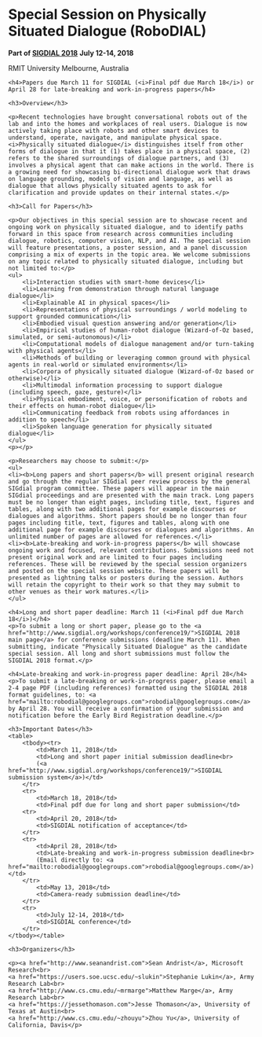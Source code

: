 # Special Session on Physically Situated Dialogue (RoboDIAL)

**Part of [SIGDIAL 2018](http://www.sigdial.org/workshops/conference19/)**
**July 12-14, 2018**

RMIT University
Melbourne, Australia
	
	<h4>Papers due March 11 for SIGDIAL (<i>Final pdf due March 18</i>) or April 28 for late-breaking and work-in-progress papers</h4>

</div>

<div class="section"><a name="overview"></a>

    <h3>Overview</h3>

    <p>Recent technologies have brought conversational robots out of the lab and into the homes and workplaces of real users. Dialogue is now actively taking place with robots and other smart devices to understand, operate, navigate, and manipulate physical space. <i>Physically situated dialogue</i> distinguishes itself from other forms of dialogue in that it (1) takes place in a physical space, (2) refers to the shared surroundings of dialogue partners, and (3) involves a physical agent that can make actions in the world. There is a growing need for showcasing bi-directional dialogue work that draws on language grounding, models of vision and language, as well as dialogue that allows physically situated agents to ask for clarification and provide updates on their internal states.</p>
	
</div>

<div class="section"><a name="call"></a>

    <h3>Call for Papers</h3>

    <p>Our objectives in this special session are to showcase recent and ongoing work on physically situated dialogue, and to identify paths forward in this space from research across communities including dialogue, robotics, computer vision, NLP, and AI. The special session will feature presentations, a poster session, and a panel discussion comprising a mix of experts in the topic area. We welcome submissions on any topic related to physically situated dialogue, including but not limited to:</p>
    <ul>
		<li>Interaction studies with smart-home devices</li>
		<li>Learning from demonstration through natural language dialogue</li>
		<li>Explainable AI in physical spaces</li>
		<li>Representations of physical surroundings / world modeling to support grounded communication</li>
		<li>Embodied visual question answering and/or generation</li>
		<li>Empirical studies of human-robot dialogue (Wizard-of-Oz based, simulated, or semi-autonomous)</li>
		<li>Computational models of dialogue management and/or turn-taking with physical agents</li>
		<li>Methods of building or leveraging common ground with physical agents in real-world or simulated environments</li>
		<li>Corpora of physically situated dialogue (Wizard-of-Oz based or otherwise)</li>
		<li>Multimodal information processing to support dialogue (including speech, gaze, gesture)</li>
		<li>Physical embodiment, voice, or personification of robots and their effects on human-robot dialogue</li>
		<li>Communicating feedback from robots using affordances in addition to speech</li>
		<li>Spoken language generation for physically situated dialogue</li>
    </ul>
    <p></p>
</div>
	
<div class="section"><a name="submissions"></a>
		
	<p>Researchers may choose to submit:</p>
	<ul>
	<li><b>Long papers and short papers</b> will present original research and go through the regular SIGdial peer review process by the general SIGdial program committee. These papers will appear in the main SIGdial proceedings and are presented with the main track. Long papers must be no longer than eight pages, including title, text, figures and tables, along with two additional pages for example discourses or dialogues and algorithms. Short papers should be no longer than four pages including title, text, figures and tables, along with one additional page for example discourses or dialogues and algorithms. An unlimited number of pages are allowed for references.</li>
	<li><b>Late-breaking and work-in-progress papers</b> will showcase ongoing work and focused, relevant contributions. Submissions need not present original work and are limited to four pages including references. These will be reviewed by the special session organizers and posted on the special session website. These papers will be presented as lightning talks or posters during the session. Authors will retain the copyright to their work so that they may submit to other venues as their work matures.</li>
	</ul>
		
	<h4>Long and short paper deadline: March 11 (<i>Final pdf due March 18</i>)</h4>
	<p>To submit a long or short paper, please go to the <a href="http://www.sigdial.org/workshops/conference19/">SIGDIAL 2018 main page</a> for conference submissions (deadline March 11). When submitting, indicate "Physically Situated Dialogue" as the candidate special session. All long and short submissions must follow the SIGDIAL 2018 format.</p>

	<h4>Late-breaking and work-in-progress paper deadline: April 28</h4>
	<p>To submit a late-breaking or work-in-progress paper, please email a 2-4 page PDF (including references) formatted using the SIGDIAL 2018 format guidelines, to: <a href="mailto:robodial@googlegroups.com">robodial@googlegroups.com</a> by April 28. You will receive a confirmation of your submission and notification before the Early Bird Registration deadline.</p>
  
    <h3>Important Dates</h3>
    <table>
        <tbody><tr>
            <td>March 11, 2018</td>
            <td>Long and short paper initial submission deadline<br>
            (<a href="http://www.sigdial.org/workshops/conference19/">SIGDIAL submission system</a>)</td>
        </tr>
		<tr>
			<td>March 18, 2018</td>
			<td>Final pdf due for long and short paper submission</td>
        <tr>
            <td>April 20, 2018</td>
            <td>SIGDIAL notification of acceptance</td>
        </tr>
        <tr>
            <td>April 28, 2018</td>
            <td>Late-breaking and work-in-progress submission deadline<br>
            (Email directly to: <a href="mailto:robodial@googlegroups.com">robodial@googlegroups.com</a>)</td>
        </tr>
            <td>May 13, 2018</td>
            <td>Camera-ready submission deadline</td>
        </tr>
        <tr>
            <td>July 12-14, 2018</td>
            <td>SIGDIAL conference</td>
        </tr>
    </tbody></table>
</div>

    <h3>Organizers</h3>

    <p><a href="http://www.seanandrist.com">Sean Andrist</a>, Microsoft Research<br>
    <a href="https://users.soe.ucsc.edu/~slukin">Stephanie Lukin</a>, Army Research Lab<br>
    <a href="http://www.cs.cmu.edu/~mrmarge">Matthew Marge</a>, Army Research Lab<br>
    <a href="https://jessethomason.com">Jesse Thomason</a>, University of Texas at Austin<br>
    <a href="http://www.cs.cmu.edu/~zhouyu">Zhou Yu</a>, University of California, Davis</p>
